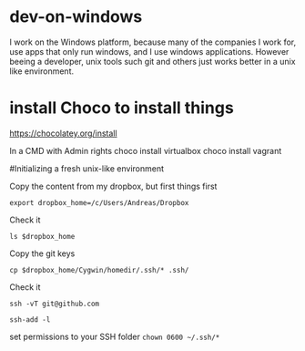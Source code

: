 # dev-on-windows
I work on the Windows platform, because many of the companies I work for, use apps that only run windows, and I use windows applications. However beeing a developer, unix tools such git and others just works better in a unix like environment. 


# install Choco to install things
https://chocolatey.org/install 

In a CMD with Admin rights
   choco install virtualbox
   choco install vagrant

#Initializing a fresh unix-like environment

Copy the content from my dropbox, but first things first

`export dropbox_home=/c/Users/Andreas/Dropbox`

Check it

`ls $dropbox_home`

Copy the git keys

`cp $dropbox_home/Cygwin/homedir/.ssh/* .ssh/`

Check it 

`ssh -vT git@github.com`  

`ssh-add -l`

set permissions to your SSH folder
`chown 0600 ~/.ssh/*`

